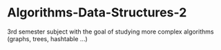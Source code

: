 # Algorithms-Data-Structures-2
3rd semester subject with the goal of studying more complex algorithms (graphs, trees, hashtable ...)
